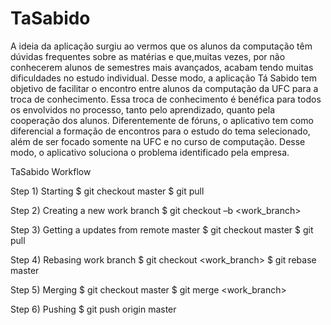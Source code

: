 # TaSabido
A ideia da aplicação surgiu ao vermos que os alunos da computação têm dúvidas frequentes sobre as matérias e que,muitas vezes,
por não conhecerem alunos de semestres mais avançados, acabam tendo muitas dificuldades no estudo individual. Desse modo, a
aplicação Tá Sabido tem objetivo de facilitar o encontro entre alunos da computação da UFC para a troca de conhecimento.
Essa troca de conhecimento é benéfica para todos os envolvidos no processo, tanto pelo aprendizado, quanto pela cooperação dos
alunos. Diferentemente de fóruns, o aplicativo tem como diferencial a formação de encontros para o estudo do tema selecionado,
além de ser focado somente na UFC e no curso de computação. Desse modo, o aplicativo soluciona o problema identificado pela
empresa.

TaSabido Workflow

Step 1) Starting
$ git checkout master
$ git pull

Step 2) Creating a new work branch
$ git checkout –b <work_branch>

Step 3) Getting a updates from remote master
$ git checkout master
$ git pull

Step 4) Rebasing work branch
$ git checkout <work_branch>
$ git rebase master

Step 5) Merging
$ git checkout master
$ git merge <work_branch>

Step 6) Pushing
$ git push origin master
